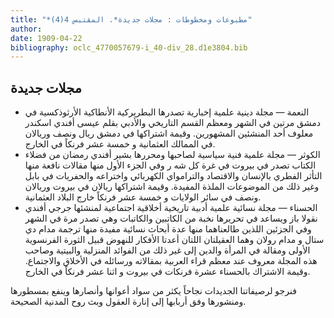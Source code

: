 ```yaml
---
title: "*مطبوعات ومخطوطات : مجلات جديدة*. المقتبس 4(4)"
author: 
date: 1909-04-22
bibliography: oclc_4770057679-i_40-div_28.d1e3804.bib
---
```




##  مجلات جديدة 



-  النعمة  —  مجلة دينية علمية إخبارية  تصدرها  البطريركية الأنطاكية الأرثوذكسية  في  دمشق  مرتين في الشهر ومعظم القسم التاريخي والأدبي بقلم  عيسى  أفندي  اسكندر  معلوف  أحد  المنشئين المشهورين. وقيمة اشتراكها في دمشق ريال ونصف وريالان في الممالك العثمانية و  خمسة  عشر  فرنكاً في الخارج. 
-  الكوثر  —  مجلة علمية فنية سياسية  لصاحبها ومحررها  بشير  أفندي  رمضان  من فضلاء الكتاب تصدر في  بيروت  في غرة كل شه  ر وفي الجزء الأول منها مقالات نافعة منها التأثر الفطري بالإنسان والاقتصاد والترامواي الكهربائي واختراعه والحفريات في بابل وغير ذلك من الموضوعات الملذة المفيدة. وقيمة اشتراكها ريالان في بيروت وريالان ونصف في   سائر الولايات و  خمسة  عشر  فرنكاً خارج البلاد العثمانية. 
-  الحسناء  —  مجلة نسائية علمية أدبية تاريخية أخلاقية اجتماعية  لمنشئها  جرجي  أفندي  نقولا  باز  ويساعد في تحريرها نخبة من الكاتبين والكاتبات وهي تصدر مرة في الشهر   وفي الجزئين اللذين طالعناهما منها عدة أبحاث نسائية مفيدة منها ترجمة  مدام دي ستال  و  مدام رولان  وهما العقيلتان اللتان أعدتا الأفكار للنهوض قبيل الثورة الفرنسوية الأولى ومقالة في المرأة والدين إلى غير ذلك من الفوائد المنزلية والبيتية وصاحب هذه المجلة معروف عند معظم قراء العربية بمقالاته ورسائله في الأخلاق والاجتماع. وقيمة الاشتراك بالحسناء  عشرة  فرنكات في بيروت و  اثنا  عشر  فرنكاً في الخارج. 


 فنرجو لرصيفاتنا الجديدات نجاحاً يكثر من سواد أعوانها وأنصارها وينفع بمسطورها ومنشورها وفق أربابها إلى إنارة العقول وبث روح المدنية الصحيحة. 
